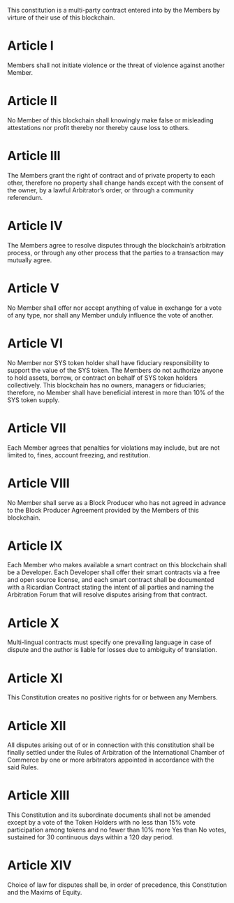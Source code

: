 
This constitution is a multi-party contract entered into by the Members by virture of their use of this blockchain. 

# Article I
Members shall not initiate violence or the threat of violence against another Member.

# Article II
No Member of this blockchain shall knowingly make false or misleading attestations nor profit thereby nor thereby cause loss to others.

# Article III
The Members grant the right of contract and of private property to each other, therefore no property shall change hands except with the consent of the owner, by a lawful Arbitrator’s order, or through a community referendum. 

# Article IV
The Members agree to resolve disputes through the blockchain’s arbitration process, or through any other process that the parties to a transaction may mutually agree.

# Article V
No Member shall offer nor accept anything of value in exchange for a vote of any type, nor shall any Member unduly influence the vote of another.

# Article VI
No Member nor SYS token holder shall have fiduciary responsibility to support the value of the SYS token. The Members do not authorize anyone to hold assets, borrow, or contract on behalf of SYS token holders collectively. This blockchain has no owners, managers or fiduciaries; therefore, no Member shall have beneficial interest in more than 10% of the SYS token supply.

# Article VII
Each Member agrees that penalties for violations may include, but are not limited to, fines, account freezing, and restitution.

# Article VIII
No Member shall serve as a Block Producer who has not agreed in advance to the Block Producer Agreement provided by the Members of this blockchain.

# Article IX
Each Member who makes available a smart contract on this blockchain shall be a Developer. Each Developer shall offer their smart contracts via a free and open source license, and each smart contract shall be documented with a Ricardian Contract stating the intent of all parties and naming the Arbitration Forum that will resolve disputes arising from that contract.

# Article X
Multi-lingual contracts must specify one prevailing language in case of dispute and the author is liable for losses due to ambiguity of translation. 

# Article XI
This Constitution creates no positive rights for or between any Members.

# Article XII
All disputes arising out of or in connection with this constitution shall be finally settled under the Rules of Arbitration of the International Chamber of Commerce by one or more arbitrators appointed in accordance with the said Rules.

# Article XIII
This Constitution and its subordinate documents shall not be amended except by a vote of the Token Holders with no less than 15% vote participation among tokens and no fewer than 10% more Yes than No votes, sustained for 30 continuous days within a 120 day period.

# Article XIV
Choice of law for disputes shall be, in order of precedence, this Constitution and the Maxims of Equity.
